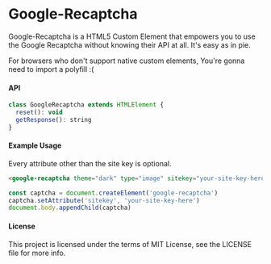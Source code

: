 Google-Recaptcha
===============
Google-Recaptcha is a HTML5 Custom Element that empowers you to use the Google Recaptcha without knowing their API at all. It's easy as in pie.

For browsers who don't support native custom elements, You're gonna need to import a polyfill :(

#### API
```js
class GoogleRecaptcha extends HTMLElement {
  reset(): void
  getResponse(): string
}
```

#### Example Usage
Every attribute other than the site key is optional.
```html
<google-recaptcha theme="dark" type="image" sitekey="your-site-key-here"></google-recaptcha>
```
```js
const captcha = document.createElement('google-recaptcha')
captcha.setAttribute('sitekey', 'your-site-key-here')
document.body.appendChild(captcha)
```

#### License
This project is licensed under the terms of MIT License, see the LICENSE file for more info.
